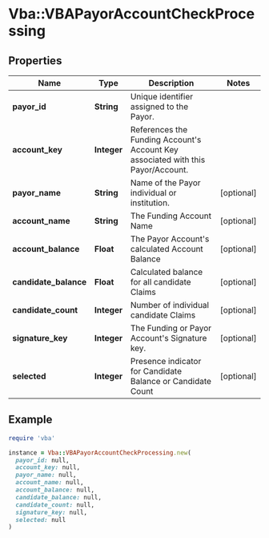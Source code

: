 # Vba::VBAPayorAccountCheckProcessing

## Properties

| Name | Type | Description | Notes |
| ---- | ---- | ----------- | ----- |
| **payor_id** | **String** | Unique identifier assigned to the Payor. |  |
| **account_key** | **Integer** | References the Funding Account&#39;s Account Key associated with this Payor/Account. |  |
| **payor_name** | **String** | Name of the Payor individual or institution. | [optional] |
| **account_name** | **String** | The Funding Account Name | [optional] |
| **account_balance** | **Float** | The Payor Account&#39;s calculated Account Balance | [optional] |
| **candidate_balance** | **Float** | Calculated balance for all candidate Claims | [optional] |
| **candidate_count** | **Integer** | Number of individual candidate Claims | [optional] |
| **signature_key** | **Integer** | The Funding or Payor Account&#39;s Signature key. | [optional] |
| **selected** | **Integer** | Presence indicator for Candidate Balance or Candidate Count | [optional] |

## Example

```ruby
require 'vba'

instance = Vba::VBAPayorAccountCheckProcessing.new(
  payor_id: null,
  account_key: null,
  payor_name: null,
  account_name: null,
  account_balance: null,
  candidate_balance: null,
  candidate_count: null,
  signature_key: null,
  selected: null
)
```

